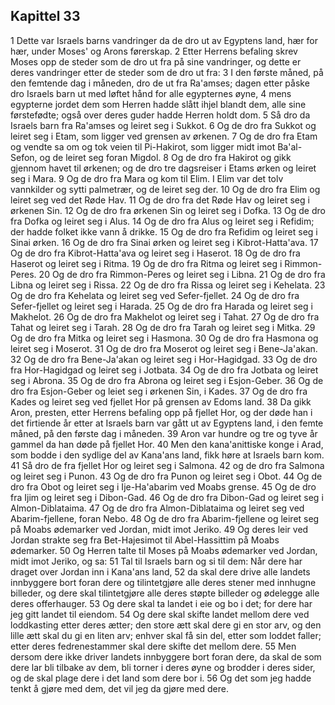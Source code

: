 ## Kapittel 33

1 Dette var Israels barns vandringer da de dro ut av Egyptens land, hær for hær, under Moses' og Arons førerskap.
2 Etter Herrens befaling skrev Moses opp de steder som de dro ut fra på sine vandringer, og dette er deres vandringer etter de steder som de dro ut fra:
3 I den første måned, på den femtende dag i måneden, dro de ut fra Ra'amses; dagen etter påske dro Israels barn ut med løftet hånd for alle egypternes øyne,
4 mens egypterne jordet dem som Herren hadde slått ihjel blandt dem, alle sine førstefødte; også over deres guder hadde Herren holdt dom.
5 Så dro da Israels barn fra Ra'amses og leiret seg i Sukkot.
6 Og de dro fra Sukkot og leiret seg i Etam, som ligger ved grensen av ørkenen.
7 Og de dro fra Etam og vendte sa om og tok veien til Pi-Hakirot, som ligger midt imot Ba'al-Sefon, og de leiret seg foran Migdol.
8 Og de dro fra Hakirot og gikk gjennom havet til ørkenen; og de dro tre dagsreiser i Etams ørken og leiret seg i Mara.
9 Og de dro fra Mara og kom til Elim. I Elim var det tolv vannkilder og sytti palmetrær, og de leiret seg der.
10 Og de dro fra Elim og leiret seg ved det Røde Hav.
11 Og de dro fra det Røde Hav og leiret seg i ørkenen Sin.
12 Og de dro fra ørkenen Sin og leiret seg i Dofka.
13 Og de dro fra Dofka og leiret seg i Alus.
14 Og de dro fra Alus og leiret seg i Refidim; der hadde folket ikke vann å drikke.
15 Og de dro fra Refidim og leiret seg i Sinai ørken.
16 Og de dro fra Sinai ørken og leiret seg i Kibrot-Hatta'ava.
17 Og de dro fra Kibrot-Hatta'ava og leiret seg i Haserot.
18 Og de dro fra Haserot og leiret seg i Ritma.
19 Og de dro fra Ritma og leiret seg i Rimmon-Peres.
20 Og de dro fra Rimmon-Peres og leiret seg i Libna.
21 Og de dro fra Libna og leiret seg i Rissa.
22 Og de dro fra Rissa og leiret seg i Kehelata.
23 Og de dro fra Kehelata og leiret seg ved Sefer-fjellet.
24 Og de dro fra Sefer-fjellet og leiret seg i Harada.
25 Og de dro fra Harada og leiret seg i Makhelot.
26 Og de dro fra Makhelot og leiret seg i Tahat.
27 Og de dro fra Tahat og leiret seg i Tarah.
28 Og de dro fra Tarah og leiret seg i Mitka.
29 Og de dro fra Mitka og leiret seg i Hasmona.
30 Og de dro fra Hasmona og leiret seg i Moserot.
31 Og de dro fra Moserot og leiret seg i Bene-Ja'akan.
32 Og de dro fra Bene-Ja'akan og leiret seg i Hor-Hagidgad.
33 Og de dro fra Hor-Hagidgad og leiret seg i Jotbata.
34 Og de dro fra Jotbata og leiret seg i Abrona.
35 Og de dro fra Abrona og leiret seg i Esjon-Geber.
36 Og de dro fra Esjon-Geber og leiet seg i ørkenen Sin, i Kades.
37 Og de dro fra Kades og leiret seg ved fjellet Hor på grensen av Edoms land.
38 Da gikk Aron, presten, etter Herrens befaling opp på fjellet Hor, og der døde han i det firtiende år etter at Israels barn var gått ut av Egyptens land, i den femte måned, på den første dag i måneden.
39 Aron var hundre og tre og tyve år gammel da han døde på fjellet Hor.
40 Men den kana'anittiske konge i Arad, som bodde i den sydlige del av Kana'ans land, fikk høre at Israels barn kom.
41 Så dro de fra fjellet Hor og leiret seg i Salmona.
42 og de dro fra Salmona og leiret seg i Punon.
43 Og de dro fra Punon og leiret seg i Obot.
44 Og de dro fra Obot og leiret seg i Ije-Ha'abarim ved Moabs grense.
45 Og de dro fra Ijim og leiret seg i Dibon-Gad.
46 Og de dro fra Dibon-Gad og leiret seg i Almon-Diblataima.
47 Og de dro fra Almon-Diblataima og leiret seg ved Abarim-fjellene, foran Nebo.
48 Og de dro fra Abarim-fjellene og leiret seg på Moabs ødemarker ved Jordan, midt imot Jeriko.
49 Og deres leir ved Jordan strakte seg fra Bet-Hajesimot til Abel-Hassittim på Moabs ødemarker.
50 Og Herren talte til Moses på Moabs ødemarker ved Jordan, midt imot Jeriko, og sa:
51 Tal til Israels barn og si til dem: Når dere har draget over Jordan inn i Kana'ans land,
52 da skal dere drive alle landets innbyggere bort foran dere og tilintetgjøre alle deres stener med innhugne billeder, og dere skal tilintetgjøre alle deres støpte billeder og ødelegge alle deres offerhauger.
53 Og dere skal ta landet i eie og bo i det; for dere har jeg gitt landet til eiendom.
54 Og dere skal skifte landet mellom dere ved loddkasting etter deres ætter; den store ætt skal dere gi en stor arv, og den lille ætt skal du gi en liten arv; enhver skal få sin del, etter som loddet faller; etter deres fedrenestammer skal dere skifte det mellom dere.
55 Men dersom dere ikke driver landets innbyggere bort foran dere, da skal de som dere lar bli tilbake av dem, bli torner i deres øyne og brodder i deres sider, og de skal plage dere i det land som dere bor i.
56 Og det som jeg hadde tenkt å gjøre med dem, det vil jeg da gjøre med dere.
